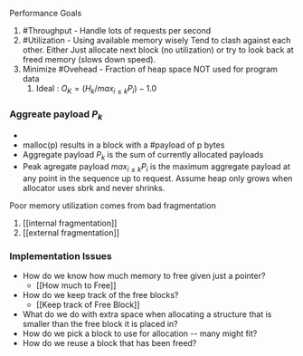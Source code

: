 Performance Goals
1. #Throughput - Handle lots of requests per second
2. #Utilization - Using available memory wisely
	Tend to clash against each other. Either Just allocate next block (no utilization) or try to look back at freed memory (slows down speed).
1. Minimize #Ovehead - Fraction of heap space NOT used for program data
	1. Ideal : $O_K = (H_k/max_{i\leq k}P_i) - 1.0$
### Aggreate payload $P_k$
- 
- malloc(p) results in a block with a #payload of p bytes
- Aggregate payload $P_k$ is the sum of currently allocated payloads
- Peak agregate payload $max_{i\leq k}P_i$ is the maximum aggregate payload at any point in the sequence up to request.
Assume heap only grows when allocator uses sbrk and never shrinks.

Poor memory utilization comes from bad fragmentation
1. [[internal fragmentation]]
2. [[external fragmentation]]
### Implementation Issues
- How do we know how much memory to free given just a pointer?
	- [[How much to Free]]
- How do we keep track of the free blocks?
	- [[Keep track of Free Block]]
- What do we do with extra space when allocating a structure that is smaller than the free block it is placed in?
- How do we pick a block to use for allocation -- many might fit?
- How do we reuse a block that has been freed?

